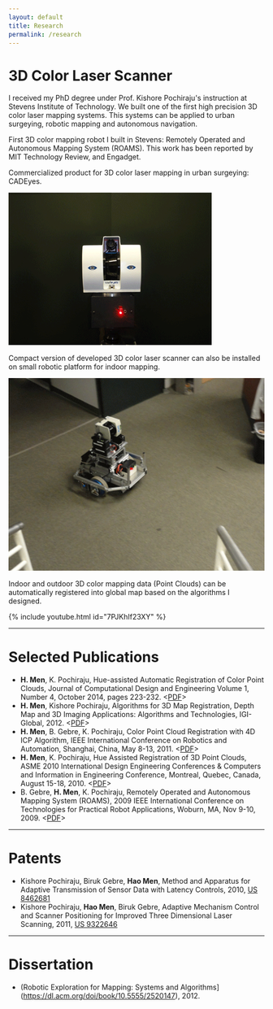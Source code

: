 ```yaml
---
layout: default
title: Research
permalink: /research
---
```


# 3D Color Laser Scanner

I received my PhD degree under Prof. Kishore Pochiraju's instruction at Stevens Institute of Technology. We built one of the first high precision 3D color laser mapping systems. This systems can be applied to urban surgeying, robotic mapping and autonomous navigation.

First 3D color mapping robot I built in Stevens: Remotely Operated and Autonomous Mapping System (ROAMS). This work has been reported by MIT Technology Review, and Engadget.

Commercialized product for 3D color laser mapping in urban surgeying: CADEyes.

<img src ="https://raw.githubusercontent.com/haomen/menhao.net/master/publications/CADEyes.gif">

Compact version of developed 3D color laser scanner can also be installed on small robotic platform for indoor mapping.

<img src ="https://raw.githubusercontent.com/haomen/menhao.net/master/publications/CompactMappingBot.gif">

Indoor and outdoor 3D color mapping data (Point Clouds) can be automatically registered into global map based on the algorithms I designed.

{% include youtube.html id="7PJKhIf23XY" %}

---

# Selected Publications

* **H. Men**, K. Pochiraju, Hue-assisted Automatic Registration of Color Point Clouds, Journal of Computational Design and Engineering Volume 1, Number 4, October 2014, pages 223-232. <[PDF](https://raw.githubusercontent.com/haomen/menhao.net/master/publications/JCDE2014.pdf)>
* **H. Men**, Kishore Pochiraju, Algorithms for 3D Map Registration, Depth Map and 3D Imaging Applications: Algorithms and Technologies, IGI-Global, 2012. <[PDF](https://raw.githubusercontent.com/haomen/menhao.net/master/publications/IGI_Book_Chapter2012.pdf)>
* **H. Men**, B. Gebre, K. Pochiraju, Color Point Cloud Registration with 4D ICP Algorithm, IEEE International Conference on Robotics and Automation, Shanghai, China, May 8-13, 2011. <[PDF](https://raw.githubusercontent.com/haomen/menhao.net/master/publications/IROS2012B.pdf)>
* **H. Men**, K. Pochiraju, Hue Assisted Registration of 3D Point Clouds, ASME 2010 International Design Engineering Conferences & Computers and Information in Engineering Conference, Montreal, Quebec, Canada, August 15-18, 2010. <[PDF](https://raw.githubusercontent.com/haomen/menhao.net/master/publications/IDETC2010.pdf)>
* B. Gebre, **H. Men**, K. Pochiraju, Remotely Operated and Autonomous Mapping System (ROAMS), 2009 IEEE International Conference on Technologies for Practical Robot Applications, Woburn, MA, Nov 9-10, 2009. <[PDF](https://raw.githubusercontent.com/haomen/menhao.net/master/publications/TEPRA2009.pdf)>

---

# Patents

* Kishore Pochiraju, Biruk Gebre, **Hao Men**, Method and Apparatus for Adaptive Transmission of Sensor Data with Latency Controls, 2010, [US 8462681](https://patents.google.com/patent/US8462681)
* Kishore Pochiraju, **Hao Men**, Biruk Gebre, Adaptive Mechanism Control and Scanner Positioning for Improved Three Dimensional Laser Scanning, 2011, [US 9322646](https://patents.google.com/patent/US9322646)

---

# Dissertation
* (Robotic Exploration for Mapping: Systems and Algorithms](https://dl.acm.org/doi/book/10.5555/2520147), 2012.